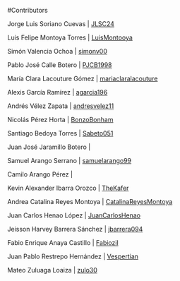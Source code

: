 #Contributors 

Jorge Luis Soriano Cuevas | [JLSC24](https://github.com/JLSC24) 

Luis Felipe Montoya Torres | [LuisMontooya](https://github.com/LuisMontooya)

Simón Valencia Ochoa | [simonv00](https://github.com/simonv00)

Pablo José Calle Botero | [PJCB1998](https://github.com/PJCB1998)

María Clara Lacouture Gómez	| [mariaclaralacouture](https://github.com/mariaclaralacouture)

Alexis García Ramírez | [agarcia196](https://github.com/agarcia196)

Andrés Vélez Zapata | [andresvelez11](https://github.com/andresvelez11)

Nicolás Pérez Horta	 | [BonzoBonham](https://github.com/BonzoBonham)

Santiago Bedoya Torres	| [Sabeto051](https://github.com/Sabeto051) 

Juan José Jaramillo Botero	| [](https://github.com/) 

Samuel Arango Serrano	| [samuelarango99](https://github.com/samuelarango99) 

Camilo Arango Pérez	 | [](https://github.com/)

Kevin Alexander Ibarra Orozco | [TheKafer](https://github.com/TheKafer) 

Andrea Catalina Reyes Montoya | [CatalinaReyesMontoya](https://github.com/CatalinaReyesMontoya) 

Juan Carlos Henao López	 | [JuanCarlosHenao](https://github.com/JuanCarlosHenao)

Jeisson Harvey Barrera Sánchez | [jbarrera094](https://github.com/jbarrera094)

Fabio Enrique Anaya Castillo | [Fabiozil](https://github.com/Fabiozil)

Juan Pablo Restrepo Hernández | [Vespertian](https://github.com/)

Mateo Zuluaga Loaiza | [zulo30](https://github.com/zulo30)
